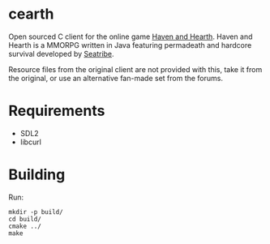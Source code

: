 cearth
======

Open sourced C client for the online game [Haven and Hearth](http://www.havenandhearth.com).
Haven and Hearth is a MMORPG written in Java featuring permadeath and hardcore survival developed by [Seatribe](http://www.seatribe.se/).

Resource files from the original client are not provided with this, take it from the original,
or use an alternative fan-made set from the forums.

Requirements
============

* SDL2
* libcurl

Building
========
Run:
```
mkdir -p build/
cd build/
cmake ../
make
```
